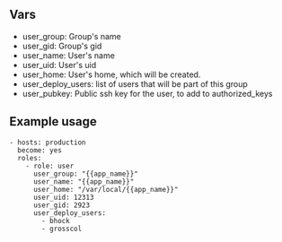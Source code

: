 ## Vars

* user_group: Group's name
* user_gid: Group's gid
* user_name: User's name
* user_uid: User's uid
* user_home: User's home, which will be created.
* user_deploy_users: list of users that will be part of this group
* user_pubkey: Public ssh key for the user, to add to authorized_keys


## Example usage

    - hosts: production
      become: yes
      roles:
        - role: user
          user_group: "{{app_name}}"
          user_name: "{{app_name}}"
          user_home: "/var/local/{{app_name}}"
          user_uid: 12313
          user_gid: 2923
          user_deploy_users:
            - bhock
            - grosscol
